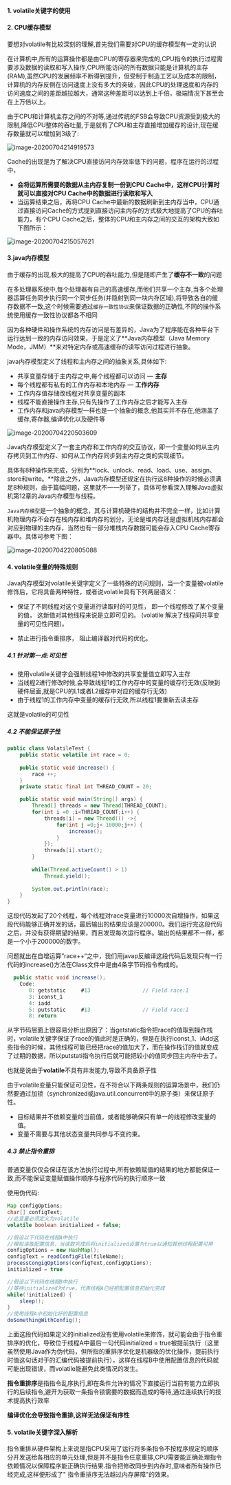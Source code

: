 #### 1. volatile关键字的使用

#### 2. CPU缓存模型

要想对volatile有比较深刻的理解,首先我们需要对CPU的缓存模型有一定的认识

在计算机中,所有的运算操作都是由CPU的寄存器来完成的,CPU指令的执行过程需要涉及数据的读取和写入操作,CPU所能访问的所有数据只能是计算机的主存(RAM),虽然CPU的发展频率不断得到提升，但受制于制造工艺以及成本的限制，计算机的内存反倒在访问速度上没有多大的突破，因此CPU的处理速度和内存的访问速度之间的差距越拉越大，通常这种差距可以达到上千倍，极端情况下甚至会在上万倍以上。



由于CPU和计算机主存之间的不对等,通过传统的FSB会导致CPU资源受到极大的限制,降低CPU整体的吞吐量,于是就有了CPU和主存直接增加缓存的设计,现在缓存数量就可以增加到3级了:

![image-20200704214919573](../typora-user-images/image-20200704214919573.png)

Cache的出现是为了解决CPU直接访问内存效率低下的问题，程序在运行的过程中，

- **会将运算所需要的数据从主内存复制一份到CPU Cache中，这样CPU计算时就可以直接对CPU Cache中的数据进行读取和写入**
- 当运算结束之后，再将CPU Cache中最新的数据刷新到主内存当中，CPU通过直接访问Cache的方式提到直接访问主内存的方式极大地提高了CPU的吞吐能力，有个CPU Cache之后，整体的CPU和主内存之间的交互的架构大致如下图所示：

![image-20200704215057621](../typora-user-images/image-20200704215057621.png)

#### 3.java内存模型

由于缓存的出现,极大的提高了CPU的吞吐能力,但是随即产生了**缓存不一致**的问题

在多处理器系统中,每个处理器有自己的高速缓存,而他们共享一个主存,当多个处理器运算任务同步执行同一个同步任务(并隐射到同一块内存区域),将导致各自的缓存数据不一致,这个时候需要通过`缓存一致性协议`来保证数据的正确性,不同的操作系统使用缓存一致性协议都各不相同



因为各种硬件和操作系统的内存访问是有差异的，Java为了程序能在各种平台下运行达到一致的内存访问效果，于是定义了**Java内存模型（Java Memory Mode，JMM）**来对特定内存或高速缓存的读写访问过程进行抽象。



java内存模型定义了线程和主内存之间的抽象关系,具体如下:

- 共享变量存储于主内存之中,每个线程都可以访问  — **主存**
- 每个线程都有私有的工作内存和本地内存 — **工作内存**
- 工作内存值存储改线程对共享变量的副本
- 线程不能直接操作主存,只有先操作了工作内存之后才能写入主存
- 工作内存和java内存模型一样也是一个抽象的概念,他其实并不存在,他涵盖了缓存,寄存器,编译优化以及硬件等

![image-20200704220503609](../typora-user-images/image-20200704220503609.png)

Java内存模型定义了一套主内存和工作内存的交互协议，即一个变量如何从主内存拷贝到工作内存、如何从工作内存同步到主内存之类的实现细节。

具体有8种操作来完成，分别为**lock、unlock、read、load、use、assign、store和write。**除此之外，Java内存模型还规定在执行这8种操作的时候必须满足8种规则，由于篇幅问题，这里就不一一列举了，具体可参看深入理解Java虚拟机第12章的Java内存模型与线程。

`Java内存模型`是一个抽象的概念，其与计算机硬件的结构并不完全一样，比如计算机物理内存不会存在栈内存和堆内存的划分，无论是堆内存还是虚拟机栈内存都会对应到物理的主内存，当然也有一部分堆栈内存数据可能会存入CPU Cache寄存器中。具体可参考下图：

![image-20200704220805088](../typora-user-images/image-20200704220805088.png)

#### 4. volatile变量的特殊规则

Java内存模型对volatile关键字定义了一些特殊的访问规则，当一个变量被volatile修饰后，它将具备两种特性，或者说volatile具有下列两层语义：

- 保证了不同线程对这个变量进行读取时的可见性， 即一个线程修改了某个变量的值， 这新值对其他线程来说是立即可见的。 (volatile 解决了线程间共享变量的可见性问题)。

  

- 禁止进行指令重排序， 阻止编译器对代码的优化。

##### 4.1 针对第一点:可见性

- 使用volatile关键字会强制线程1中修改的共享变量值立即写入主存
- 当线程2进行修改时候,会导致线程1的工作内存中的变量的缓存行无效(反映到硬件层面,就是CPU的L1或者L2缓存中对应的缓存行无效)
- 由于线程1的工作内存中变量的缓存行无效,所以线程1要重新去读主存

这就是volatile的可见性

##### 4.2 不能保证原子性

```java
public class VolatileTest {
	public static volatile int race = 0;
	
	public static void increase() {
		race ++;
	}
	private static final int THREAD_COUNT = 20;

	public static void main(String[] args) {
		Thread[] threads = new Thread[THREAD_COUNT];
		for(int i =0 ;i<THREAD_COUNT;i++) {
			threads[i] = new Thread(() ->{
				for(int j =0;j< 10000;j++) {
					increase();
				}
			});
			threads[i].start();
		}
		
		while(Thread.activeCount() > 1)
			Thread.yield();
		
		System.out.println(race);
	}
}
```

这段代码发起了20个线程，每个线程对race变量进行10000次自增操作，如果这段代码能够正确并发的话，最后输出的结果应该是200000。我们运行完这段代码之后，并没有获得期望的结果，而且发现每次运行程序。输出的结果都不一样，都是一个小于200000的数字。

问题就出在自增运算”race++“之中，我们用javap反编译这段代码后发现只有一行代码的increase()方法在Class文件中是由4条字节码指令构成的。

```java
  public static void increase();
    Code:
       0: getstatic     #13                 // Field race:I
       3: iconst_1
       4: iadd
       5: putstatic     #13                 // Field race:I
       8: return
```

从字节码层面上很容易分析出原因了：当getstatic指令把race的值取到操作栈时，volatile关键字保证了race的值此时是正确的，但是在执行iconst_1、iAdd这些指令的时候，其他线程可能已经把race的值加大了，而在操作栈订的值就变成了过期的数据，所以putstati指令执行后就可能把较小的值同步回主内存中去了。

也就是说由于**volatile**不具有并发能力,导致不具备原子性

由于volatile变量只能保证可见性，在不符合以下两条规则的运算场景中，我们仍然要通过加锁（synchronized或java.util.concurrent中的原子类）来保证原子性。

- 目标结果并不依赖变量的当前值，或者能够确保只有单一的线程修改变量的值。
- 变量不需要与其他状态变量共同参与不变约束。

##### 4.3 禁止指令重排

普通变量仅仅会保证在该方法执行过程中,所有依赖赋值的结果的地方都能保证一致,而不能保证变量赋值操作顺序与程序代码的执行顺序一致

使用伪代码:

```java
Map configOptions;
char[] configText;
//此变量必须定义为volatile
volatile boolean initialized = false;

//假设以下代码在线程A中执行
//模拟读取配置信息，当读取完成后将initialized设置为true以通知其他线程配置可用
configOptions = new HashMap();
configText = readConfigFile(fileName);
processCongigOptions(configText,configOptions);
initialized = true

//假设以下代码在线程B中执行
//等待initialized为true，代表线程A已经把配置信息初始化完成
while(!initialized) {
	sleep();
}
//使用线程A中初始化好的配置信息
doSomethingWithConfig();

```

上面这段代码如果定义的initialized没有使用volatile来修饰，就可能会由于指令重排序的优化，导致位于线程A中最后一句代码initialized = true被提前执行（这里虽然使用Java作为伪代码，但所指的重排序优化是机器级的优化操作，提前执行时值这句话对于的汇编代码被提前执行），这样在线程B中使用配置信息的代码就可能出现错误，而volatile能避免此类情况的发生。

**指令重排序**是指指令乱序执行,即在条件允许的情况下直接运行当前有能力立即执行的后续指令,避开为获取一条指令锁需要的数据而造成的等待,通过连续执行的技术提高执行效率

**编译优化会导致指令重排,这样无法保证有序性**

#### 5. volatile关键字深入解析

指令重排从硬件架构上来说是指CPU采用了运行将多条指令不按程序规定的顺序分开发送给各相应的单元处理,但是并不是指令任意重排,CPU需要能正确处理指令依赖情况以保障程序能正确执行结果.指令把修改同步到内存时,意味者所有操作已经完成,这样便形成了" 指令重排序无法越过内存屏障"的效果。





